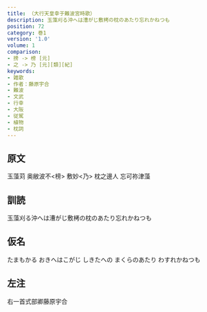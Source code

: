 ```yaml
---
title: （大行天皇幸于難波宮時歌）
description: 玉藻刈る沖へは漕がじ敷栲の枕のあたり忘れかねつも
position: 72
category: 巻1
version: '1.0'
volume: 1
comparison:
- 搒 -> 榜 [元]
- 之 -> 乃 [元][類][紀]
keywords:
- 雑歌
- 作者：藤原宇合
- 難波
- 文武
- 行幸
- 大阪
- 従駕
- 植物
- 枕詞
---
```


## 原文

玉藻苅 奥敝波不<榜> 敷妙<乃> 枕之邊人 忘可祢津藻

## 訓読

玉藻刈る沖へは漕がじ敷栲の枕のあたり忘れかねつも

## 仮名

たまもかる おきへはこがじ しきたへの まくらのあたり わすれかねつも

## 左注

右一首式部卿藤原宇合
